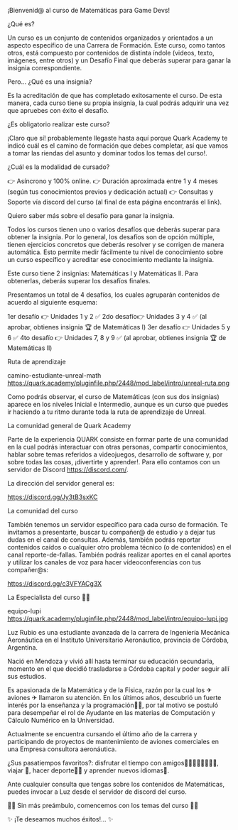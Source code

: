 ¡Bienvenid@ al curso de Matemáticas para Game Devs!
 
¿Qué es?

Un curso es un conjunto de contenidos organizados y orientados a un aspecto específico de una Carrera de Formación. Este curso, como tantos otros, está compuesto por contenidos de distinta índole (videos, texto, imágenes, entre otros) y un Desafío Final que deberás superar para ganar la insignia correspondiente.
 

Pero... ¿Qué es una insignia?

Es la acreditación de que has completado exitosamente el curso. De esta manera, cada curso tiene su propia insignia, la cual podrás adquirir una vez que apruebes con éxito el desafío.
 

¿Es obligatorio realizar este curso?

¡Claro que sí! probablemente llegaste hasta aquí porque Quark Academy te indicó cuál es el camino de formación que debes completar, así que vamos a tomar las riendas del asunto y dominar todos los temas del curso!.

 

¿Cuál es la modalidad de cursado?

👉 Asíncrono y 100% online.
👉 Duración aproximada entre 1 y 4 meses (según tus conocimientos previos y dedicación actual)
👉 Consultas y Soporte vía discord del curso (al final de esta página encontrarás el link).

 
Quiero saber más sobre el desafío para ganar la insignia.

Todos los cursos tienen uno o varios desafíos que deberás superar para obtener la insignia. Por lo general, los desafíos son de opción múltiple, tienen ejercicios concretos que deberás resolver y se corrigen de manera automática. Esto permite medir fácilmente tu nivel de conocimiento sobre un curso específico y acreditar ese conocimiento mediante la insignia.

Este curso tiene 2 insignias: Matemáticas l y Matemáticas ll. Para obtenerlas, deberás superar los desafíos finales.

Presentamos un total de 4 desafíos, los cuales agruparán contenidos de acuerdo al siguiente esquema:

1er desafío 👉 Unidades 1 y 2 ✅
2do desafío👉 Unidades 3 y 4 ✅ (al aprobar, obtienes insignia 🏆 de Matemáticas l)
3er desafío 👉 Unidades 5 y 6 ✅
4to desafío 👉 Unidades 7, 8 y 9 ✅ (al aprobar, obtienes insignia 🏆 de Matemáticas ll)
 

Ruta de aprendizaje

camino-estudiante-unreal-math https://quark.academy/pluginfile.php/2448/mod_label/intro/unreal-ruta.png

Como podrás observar, el curso de Matemáticas (con sus dos insignias) aparece en los niveles Inicial e Intermedio, aunque es un curso que puedes ir haciendo a tu ritmo durante toda la ruta de aprendizaje de Unreal.

 

La comunidad general de Quark Academy

Parte de la experiencia QUARK consiste en formar parte de una comunidad en la cual podrás interactuar con otras personas, compartir conocimientos, hablar sobre temas referidos a videojuegos, desarrollo de software y, por sobre todas las cosas, ¡divertirte y aprender!. Para ello contamos con un servidor de Discord https://discord.com/.

La dirección del servidor general es:

https://discord.gg/Jy3tB3sxKC

La comunidad del curso

También tenemos un servidor específico para cada curso de formación. Te invitamos a presentarte, buscar tu compañer@ de estudio y a dejar tus dudas en el canal de consultas. Además, también podrás reportar contenidos caídos o cualquier otro problema técnico (o de contenidos) en el canal reporte-de-fallas. También podrás realizar aportes en el canal aportes y utilizar los canales de voz para hacer videoconferencias con tus compañer@s:

https://discord.gg/c3VFYACg3X

  

La Especialista del curso 🦸‍♀️

equipo-lupi https://quark.academy/pluginfile.php/2448/mod_label/intro/equipo-lupi.jpg

Luz Rubio es una estudiante avanzada de la carrera de Ingeniería Mecánica Aeronáutica en el Instituto Universitario Aeronáutico, provincia de Córdoba, Argentina.

Nació en Mendoza y vivió allí hasta terminar su educación secundaria, momento en el que decidió trasladarse a Córdoba capital y poder seguir allí sus estudios.

Es apasionada de la Matemática y de la Física, razón por la cual los ✈ aviones ✈ llamaron su atención. En los últimos años, descubrió un fuerte interés por la enseñanza y la programación🐱‍💻, por tal motivo se postuló para desempeñar el rol de Ayudante en las materias de Computación y Cálculo Numérico en la Universidad.

Actualmente se encuentra cursando el último año de la carrera y participando de proyectos de mantenimiento de aviones comerciales en una Empresa consultora aeronáutica.

¿Sus pasatiempos favoritos?: disfrutar el tiempo con amigos👩‍🎤🦹‍♀️👨‍🎤🧙‍♀️, viajar 🧳, hacer deporte🤸‍♀️ y aprender nuevos idiomas💬.

 

Ante cualquier consulta que tengas sobre los contenidos de Matemáticas, puedes invocar a Luz desde el servidor de discord del curso.

 

 

🐱‍👓 Sin más preámbulo, comencemos con los temas del curso 🐱‍👓

✨ ¡Te deseamos muchos éxitos!... ✨
